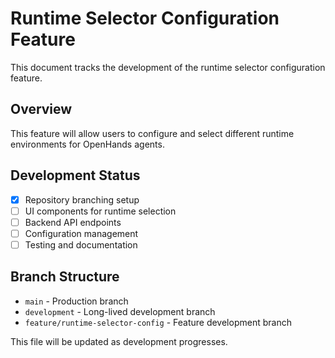 # Runtime Selector Configuration Feature

This document tracks the development of the runtime selector configuration feature.

## Overview

This feature will allow users to configure and select different runtime environments for OpenHands agents.

## Development Status

- [x] Repository branching setup
- [ ] UI components for runtime selection
- [ ] Backend API endpoints
- [ ] Configuration management
- [ ] Testing and documentation

## Branch Structure

- `main` - Production branch
- `development` - Long-lived development branch
- `feature/runtime-selector-config` - Feature development branch

This file will be updated as development progresses.

